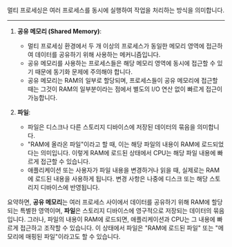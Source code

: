 멀티 프로세싱은 여러 프로세스를 동시에 실행하여 작업을 처리하는 방식을 의미합니다.

---

1. **공유 메모리 (Shared Memory)**:
    
    - 멀티 프로세싱 환경에서 두 개 이상의 프로세스가 동일한 메모리 영역에 접근하여 데이터를 공유하기 위해 사용하는 메커니즘입니다.
    - 공유 메모리를 사용하는 프로세스들은 해당 메모리 영역에 동시에 접근할 수 있기 때문에 동기화 문제에 주의해야 합니다.
    - 공유 메모리는 RAM의 일부로 할당되며, 프로세스들이 공유 메모리에 접근할 때는 그것이 RAM의 일부분이라는 점에서 별도의 I/O 연산 없이 빠르게 접근이 가능합니다.
2. **파일**:
    
    - 파일은 디스크나 다른 스토리지 디바이스에 저장된 데이터의 묶음을 의미합니다.
    - "RAM에 올라온 파일"이라고 할 때, 이는 해당 파일의 내용이 RAM에 로드되었다는 의미입니다. 이렇게 RAM에 로드된 상태에서 CPU는 해당 파일 내용에 빠르게 접근할 수 있습니다.
    - 애플리케이션 또는 사용자가 파일 내용을 변경하거나 읽을 때, 실제로는 RAM에 로드된 내용을 사용하게 됩니다. 변경 사항은 나중에 디스크 또는 해당 스토리지 디바이스에 반영됩니다.

요약하면, **공유 메모리**는 여러 프로세스 사이에서 데이터를 공유하기 위해 RAM에 할당되는 특별한 영역이며, **파일**은 스토리지 디바이스에 영구적으로 저장되는 데이터의 묶음입니다. 그러나, 파일의 내용이 RAM에 로드되면, 애플리케이션과 CPU는 그 내용에 빠르게 접근하고 조작할 수 있습니다. 이 상태에서 파일은 "RAM에 로드된 파일" 또는 "메모리에 매핑된 파일"이라고도 할 수 있습니다.